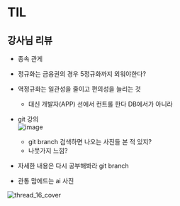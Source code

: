 # TIL

## 강사님 리뷰

- 종속 관게

- 정규화는 금융권의 경우 5정규화까지 외워야한다?

- 역정규화는 일관성을 줄이고 편의성을 늘리는 것

  - 대신 개발자(APP) 선에서 컨트롤 한다 DB에서가 아니라

- git 강의    
  ![image](https://github.com/user-attachments/assets/3b44ceaa-6cc4-4d01-bf2c-43a3d4d36864)


  - git branch 검색하면 나오는 사진들 본 적 있지?
  - 나뭇가지 느낌?

- 자세한 내용은 다시 공부해봐라 git branch

- 관통 맘에드는 ai 사진
  
![thread_16_cover](https://github.com/user-attachments/assets/8ee5578a-6ea8-498a-9a45-f53d737c5305)
